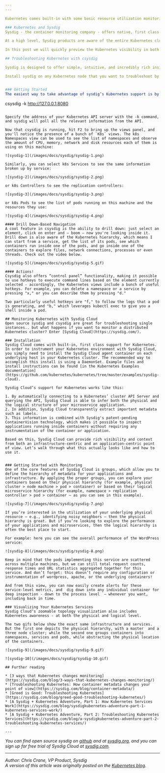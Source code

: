 ```yaml
---
---

Kubernetes comes built-in with some basic resource utilization monitoring as described at the [Monitoring](/docs/user-guide/monitoring) user guide page. Here we describe how to utilize distributed, full-stack application monitoring and deep system troubleshooting for your Kubernetes cluster with Sysdig.

### Kubernetes and Sysdig
Sysdig - the container monitoring company - offers native, first class support for Kubernetes across the full Sysdig product line. That includes [sysdig](http://www.sysdig.org/), an open source CLI system troubleshooting tool, and [Sysdig Cloud](https://sysdig.com/), the first and only monitoring platform designed from the ground up to support containers and microservices.

At a high level, Sysdig products are aware of the entire Kubernetes cluster hierarchy, including namespaces, services, replication controllers and labels. So all of the rich system and application data gathered is now available in the context of your Kubernetes infrastructure. 

In this post we will quickly preview the Kubernetes visibility in both open source sysdig and Sysdig Cloud, and show off a couple interesting use cases. Let’s start with the open source solution.

## Troubleshooting Kubernetes with csysdig 

Sysdig is designed to offer simple, intuitive, and incredibly rich insight into all activity on a Linux machine, including inside containers. Sysdig is scriptable in Lua and includes a command line interface and a powerful interactive UI, csysdig, that runs in your terminal. Think of sysdig as strace + tcpdump + htop + iftop + lsof. With state of the art container visibility on top.

Install sysdig on any Kubernetes node that you want to troubleshoot by following the install isntructions on [github](https://github.com/draios/sysdig/wiki/How%20to%20Install%20Sysdig%20for%20Linux) or [sysdig.org](http://www.sysdig.org/install/).


### Getting Started
The easiest way to take advantage of sysdig’s Kubernetes support is by launching csysdig, the sysdig ncurses UI:

```
csysdig -k http://127.0.0.1:8080
```

Specify the address of your Kubernetes API server with the -k command, and sysdig will poll all the relevant information from the API.

Now that csysdig is running, hit F2 to bring up the views panel, and you'll notice the presence of a bunch of `K8s` views. The k8s Namespaces view can be used to see the list of namespaces and observe the amount of CPU, memory, network and disk resources each of them is using on this machine:  
 
![sysdig-1](/images/docs/sysdig/sysdig-1.png)

Similarly, you can select k8s Services to see the same information broken up by service:  
 
![sysdig-2](/images/docs/sysdig/sysdig-2.png)

or k8s Controllers to see the replication controllers:
 
![sysdig-3](/images/docs/sysdig/sysdig-3.png)

or k8s Pods to see the list of pods running on this machine and the resources they use:
 
![sysdig-4](/images/docs/sysdig/sysdig-4.png)

#### Drill Down-Based Navigation  
A cool feature in csysdig is the ability to drill down: just select an element, click on enter and – boom – now you're looking inside it. Drill down is also aware of the Kubernetes hierarchy, which means I can start from a service, get the list of its pods, see which containers run inside one of the pods, and go inside one of the containers to explore files, network connections, processes or even threads. Check out the video below.
 
![sysdig-5](/images/docs/sysdig/sysdig-5.gif)

#### Actions! 
Csysdig also offers “control panel” functionality, making it possible to use hotkeys to execute command lines based on the element currently selected - accordingly, the Kubernetes views include a bunch of useful hotkeys. For example, you can delete a namespace or a service by pressing "x," or you can describe them by pressing "d."

Two particularly useful hotkeys are "f," to follow the logs that a pod is generating, and "b," which leverages kubectl exec to give you a shell inside a pod. 

## Monitoring Kubernetes with Sysdig Cloud 
Open source sysdig and csysdig are great for troubleshooting single instances.. but what happens if you want to monitor a distributed Kubernetes cluster? Enter [Sysdig Cloud](https://sysdig.com/).

### Installation
Sysdig Cloud comes with built-in, first class support for Kubernetes. In order to instrument your Kubernetes environment with Sysdig Cloud, you simply need to install the Sysdig Cloud agent container on each underlying host in your Kubernetes cluster. The recommended way to accomplish this install is using a DaemonSet. Example files and install instructions can be found [in the Kubernetes Examples documentation](https://github.com/kubernetes/kubernetes/tree/master/examples/sysdig-cloud).

Sysdig Cloud’s support for Kubernetes works like this: 

1. By automatically connecting to a Kubernetes’ cluster API Server and querying the API, Sysdig Cloud is able to infer both the physical and the logical structure of your microservice application. 
2. In addition, Sysdig Cloud transparently extract important metadata such as labels. 
3. This information is combined with Sysdig's patent-pending ContainerVision technology, which makes it possible to inspect applications running inside containers without requiring any instrumentation of the container or application. 

Based on this, Sysdig Cloud can provide rich visibility and context from both an infrastructure-centric and an application-centric point of view. Let’s walk through what this actually looks like and how to use it.


### Getting Started with Monitoring
One of the core features of Sysdig Cloud is groups, which allow you to define the hierarchy of metadata for your applications and infrastructure. By applying the proper groups, you can explore your containers based on their physical hierarchy (for example, physical cluster > node machine > pod > container) or based on their logical microservice hierarchy (for example, namespace > replication controller > pod > container – as you can see in this example). 
 
![sysdig-7](/images/docs/sysdig/sysdig-7.png)

If you’re interested in the utilization of your underlying physical resource – e.g., identifying noisy neighbors – then the physical hierarchy is great. But if you’re looking to explore the performance of your applications and microservices, then the logical hierarchy is often the best place to start. 

For example: here you can see the overall performance of the WordPress service: 
 
![sysdig-8](/images/docs/sysdig/sysdig-8.png)

Keep in mind that the pods implementing this service are scattered across multiple machines, but we can still total request counts, response times and URL statistics aggregated together for this service. And don’t forget: this doesn’t require any configuration or instrumentation of wordpress, apache, or the underlying containers! 

And from this view, you can now easily create alerts for these service-level metrics, and  dig down into any individual container for deep inspection - down to the process level  – whenever you want, including back in time.

### Visualizing Your Kubernetes Services 
Sysdig Cloud’s zoomable topology visualization also includes Kubernetes awareness - at both the physical and logical level. 
 
The two gifs below show the exact same infrastructure and services. But the first one depicts the physical hierarchy, with a master  and a three node cluster; while the second one groups containers into namespaces, services and pods, while abstracting the physical location of the containers. 

![sysdig-9](/images/docs/sysdig/sysdig-9.gif)

![sysdig-10](/images/docs/sysdig/sysdig-10.gif)

## Further reading

* [3 ways that Kubernetes changes monitoring](https://sysdig.com/blog/3-ways-that-kubernetes-changes-monitoring/)
* [Troubleshooting Kubernetes: How container metadata changes your point of view](https://sysdig.com/blog/container-metadata/)
* [Greed is Good: Troubleshooting Kubernetes](https://sysdig.com/blog/greed-good-troubleshooting-kubernetes/)
* [A Sysdig + Kubernetes Adventure, Part 1: How Kubernetes Services Work](https://sysdig.com/blog/sysdigkubernetes-adventure-part-1-kubernetes-services-work/)
* [A Sysdig + Kubernetes Adventure, Part 2: Troubleshooting Kubernetes Services](https://sysdig.com/blog/a-sysdigkubernetes-adventure-part-2-troubleshooting-kubernetes-services/)

---  
```

  
*You can find open source sysdig on [github](https://github.com/draios/sysdig) and at [sysdig.org](http://www.sysdig.org/), and you can sign up for free trial of Sysdig Cloud at [sysdig.com](https://sysdig.com/).*  
  
---  
  
*Author: Chris Crane, VP Product, Sysdig*  
*A version of this article was originally posted on the [Kubernetes blog](http://blog.kubernetes.io/2015/11/monitoring-Kubernetes-with-Sysdig.html).*